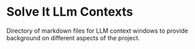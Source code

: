 # Solve It LLm Contexts
Directory of markdown files for LLM context windows to provide background on different aspects of the project.
